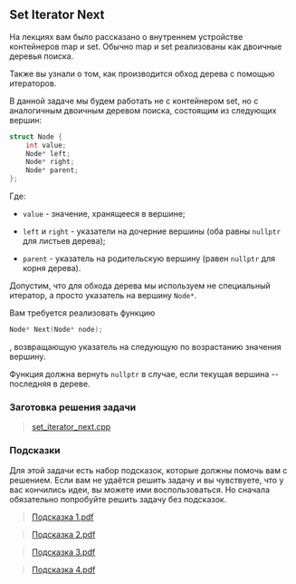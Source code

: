 ## Set Iterator Next

На лекциях вам было рассказано о внутреннем устройстве контейнеров map и set. Обычно map и set
реализованы как двоичные деревья поиска.

Также вы узнали о том, как производится обход дерева с помощью итераторов.

В данной задаче мы будем работать не с контейнером set, но с аналогичным двоичным деревом поиска,
состоящим из следующих вершин:

```cpp
struct Node {
    int value;
    Node* left;
    Node* right;
    Node* parent;
};
```

Где:

-   ```value``` - значение, хранящееся в вершине;

-   ```left``` и ```right``` - указатели на дочерние вершины (оба равны ```nullptr``` для листьев
    дерева);

-   ```parent``` - указатель на родительскую вершину (равен ```nullptr``` для корня дерева).

Допустим, что для обхода дерева мы используем не специальный итератор, а просто
указатель на вершину ```Node*```.

Вам требуется реализовать функцию

```cpp
Node* Next(Node* node);
```

, возвращающую указатель на следующую по возрастанию значения вершину.

Функция должна вернуть ```nullptr``` в случае, если текущая вершина -- последняя в дереве.

### Заготовка решения задачи

>   [set_iterator_next.cpp](https://d3c33hcgiwev3.cloudfront.net/IZpqe_exEeiixgqCUDoEfA_21fb9cd0f7b111e88828fb98e26a0fcb_set_iterator_next.cpp?Expires=1644105600&Signature=dpwABkPm2EimG1z9SpWhJmCzhXRkSZ00B8VKt2Fb3SKbuxxjdksOmCjxoV3~2CSWr36dgzNCW9RUnbMysFUc9VqRdhNHgD-X1RmP3ZL9cDwb4Us5Lgs5PanaPsFKDHo8qDRXdlQ1A8wZu80Y0GkQFjfsn2pAuMN-errzoMuFAsw_&Key-Pair-Id=APKAJLTNE6QMUY6HBC5A)

### Подсказки

Для этой задачи есть набор подсказок, которые должны помочь вам с решением. Если вам не удаётся
решить задачу и вы чувствуете, что у вас кончились идеи, вы можете ими воспользоваться. Но
сначала обязательно попробуйте решить задачу без подсказок.

>   [Подсказка 1.pdf](https://d3c33hcgiwev3.cloudfront.net/dnRfw_IlEeiTKQ5ajE7PqA_76c4c980f22511e8a63c6544b1563662__________-1.pdf?Expires=1644105600&Signature=BMlvwIHkPqHcm4PlF7LINE1tyFaat8E0W79GMjC-46YoZQb5ZuoL8xFJVml4vu4CLpKwzbmbpCIJzcTUifHFXQdgDIG2dTOKxg27VcVsXXYpzzDyz9psqCr~fw5fo5PNmf-n7487afWdSgUsHDp0To48YcbiC8PKTSWe3PnO3hE_&Key-Pair-Id=APKAJLTNE6QMUY6HBC5A)

>   [Подсказка 2.pdf](https://d3c33hcgiwev3.cloudfront.net/g9pl0PIlEeilxxL_ZeRz_A_8406ccb0f22511e8a63c6544b1563662__________-2.pdf?Expires=1644105600&Signature=NO1cPd2UHOF3ZMhF4loyEHoLQWGDj9ANOOTlmoMFYC4dgZsU~tOPHjWaD~i5KMSIxKsBsWFEMfoyfMyFRg6R1AlmC1G24dJyPW7EMNcQtEsibPhCONtmMm7o5oewstM7i-tmjqZug6FEaAISEHQdewnmH0HUTnTvhjVfkSEGRNY_&Key-Pair-Id=APKAJLTNE6QMUY6HBC5A)

>   [Подсказка 3.pdf](https://d3c33hcgiwev3.cloudfront.net/jffQIfIlEeiAgQrXx6bp4g_8e20dbf0f22511e8a63c6544b1563662__________-3.pdf?Expires=1644105600&Signature=fh2k-E~ug773xuLg~BkeJUgC5f8Gc5o7fJPGfiQob1f1yh2WhZwjV-uIo-e35D7YjXyvwOyiFPYMe4kNH6TZdKjK8gXMXwiFNTHY3wIG-v6Qd8gh~~hny6k2IzPnlCTLflck2LLFnXI0MbGL8WlPknQnoqJMS44ANragzMG86gw_&Key-Pair-Id=APKAJLTNE6QMUY6HBC5A)

>   [Подсказка 4.pdf](https://d3c33hcgiwev3.cloudfront.net/l85uVfIlEeiaxBKyA9PBAg_97f97560f22511e8867d83b1b5022ae3__________-4.pdf?Expires=1644105600&Signature=XGu8Ko2ZrPnzGrwfBb9yuGGCbs2pS-2QOBCqbWfrmrwu0THKmKf-3gMGHEVrtHEOXqeIcHwicGFogjob0Z2gaaAqwEiBctSzQi~HOj2Wid49NFkRLnOw2Sv9~aH-deuzcmB~Mb-63PLk5akLhRoi9XBNkBbOF2Y-BhlNvY-QE~0_&Key-Pair-Id=APKAJLTNE6QMUY6HBC5A)
